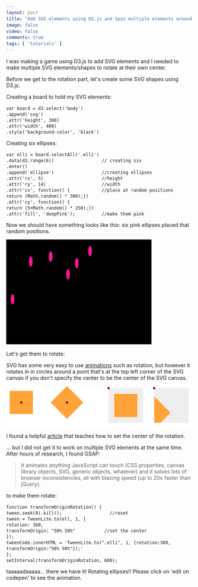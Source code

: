 ```yaml
---
layout: post
title: "Add SVG elements using D3.js and Spin multiple elements around their own center with GSAP"
image: false
video: false
comments: true
tags: [ 'tutorials' ]
---
```


I was making a game using D3.js to add SVG elements and I needed to make multiple SVG elements/shapes to rotate at their own center.

Before we get to the rotation part, let's create some SVG shapes using D3.js:

Creating a board to hold my SVG elements:
<pre style="text-align: left"><code>var board = d3.select('body')
.append('svg')
.attr('height', 300)
.attr('width', 400)
.style('background-color', 'black')
</code></pre>

Creating six ellipses:
<pre style="text-align: left"><code>var elli = board.selectAll('.elli')
.data(d3.range(6))                  // creating six
.enter()
.append('ellipse')                  //creating ellipses
.attr('rx', 5)                      //height
.attr('ry', 14)                     //width
.attr('cx', function() {            //place at random positions
return (Math.random() * 300);})
.attr('cy', function() {
return (5+Math.random() * 250);})
.attr('fill', 'deepPink');          //make them pink
</code></pre>

Now we should have something looks like this:
six pink ellipses placed that random positions.

![](/blogimgs/Screen-Shot-2015-10-18-at-4-23-53-PM.png)

Let's get them to rotate:

SVG has some very easy to use <a href ='https://developer.mozilla.org/en-US/docs/Web/SVG/Element/animateTransform'>animations</a> such as rotation, but however it rotates in in circles around a point that's at the top left corner of the SVG canvas if you don't specify the center to be the center of the SVG canvas. 

![](/blogimgs/a.jpg)

I found a helpful [article](https://css-tricks.com/guide-svg-animations-smil/) that teaches how to set the center of the rotation. 



<p data-height="268" data-theme-id="0" data-slug-hash="pjdOMa" data-default-tab="result" data-user="lala010addict" class='codepen'> <a href='http://codepen.io/lala010addict/pen/pjdOMa/'></a>  <a href='http://codepen.io/lala010addict'></a>  <a href='http://codepen.io'></a></p>
<script async src="//assets.codepen.io/assets/embed/ei.js"></script>

... but I did not get it to work on multiple SVG elements at the same time. After hours of research, I found GSAP:

<blockquote>It animates anything JavaScript can touch (CSS properties, canvas library objects, SVG, generic objects, whatever) and it solves lots of browser inconsistencies, all with blazing speed (up to 20x faster than jQuery).</blockquote>

to make them rotate:

<pre style="text-align: left"><code>function transformOriginRotation() {
tween.seek(0).kill();                  //reset
tween = TweenLite.to(ell, 1, {
rotation: 360,
transformOrigin: "50% 50%"           //set the center   
});
tweenCode.innerHTML = 'TweenLite.to(".elli", 1, {rotation:360, transformOrigin:"50% 50%"});'
};
setInterval(transformOriginRotation, 600);</code></pre>

taaaaadaaaaa... there we have it! Rotating ellipses!! Please click on 'edit on codepen' to see the animation. 


<p data-height="268" data-theme-id="0" data-slug-hash="epejav" data-default-tab="result" data-user="lala010addict" class='codepen'> <a href='http://codepen.io/lala010addict/pen/epejav/'></a>  <a href='http://codepen.io/lala010addict'></a> <a href='http://codepen.io'></a></p>
<script async src="//assets.codepen.io/assets/embed/ei.js"></script>


























